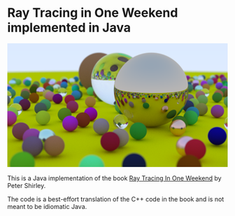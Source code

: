 # Ray Tracing in One Weekend implemented in Java

![Cover image](images/ch14.png)

This is a Java implementation of the book [Ray Tracing In One Weekend][rtiow] by Peter Shirley.

The code is a best-effort translation of the C++ code in the book and is not meant to be idiomatic Java.


[rtiow]: https://raytracing.github.io/books/RayTracingInOneWeekend.html